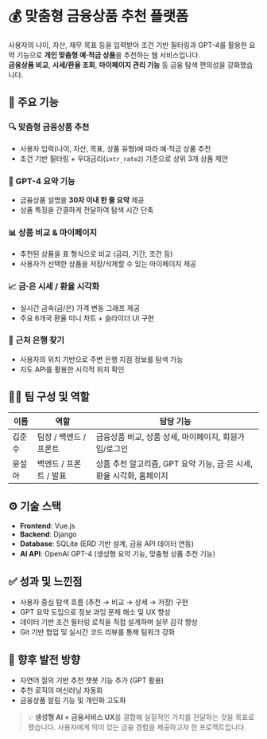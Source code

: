 # 💰 맞춤형 금융상품 추천 플랫폼

사용자의 나이, 자산, 재무 목표 등을 입력받아 조건 기반 필터링과 GPT-4를 활용한 요약 기능으로 **개인 맞춤형 예·적금 상품**을 추천하는 웹 서비스입니다.  
**금융상품 비교**, **시세/환율 조회**, **마이페이지 관리 기능** 등 금융 탐색 편의성을 강화했습니다.

## 🧩 주요 기능

### 🔍 맞춤형 금융상품 추천
- 사용자 입력(나이, 자산, 목표, 상품 유형)에 따라 예·적금 상품 추천
- 조건 기반 필터링 + 우대금리(`intr_rate2`) 기준으로 상위 3개 상품 제안

### 🧠 GPT-4 요약 기능
- 금융상품 설명을 **30자 이내 한 줄 요약** 제공
- 상품 특징을 간결하게 전달하여 탐색 시간 단축

### 📊 상품 비교 & 마이페이지
- 추천된 상품을 표 형식으로 비교 (금리, 기간, 조건 등)
- 사용자가 선택한 상품을 저장/삭제할 수 있는 마이페이지 제공

### 📈 금·은 시세 / 환율 시각화
- 실시간 금속(금/은) 가격 변동 그래프 제공
- 주요 6개국 환율 미니 차트 + 슬라이더 UI 구현

### 📍 근처 은행 찾기
- 사용자의 위치 기반으로 주변 은행 지점 정보를 탐색 가능
- 지도 API를 활용한 시각적 위치 확인


## 🧑‍💻 팀 구성 및 역할

| 이름   | 역할                   | 담당 기능 |
|--------|------------------------|-----------|
| 김준수 | 팀장 / 백엔드 / 프론트 | 금융상품 비교, 상품 상세, 마이페이지, 회원가입/로그인 |
| 윤설아 | 백엔드 / 프론트 / 발표 | 상품 추천 알고리즘, GPT 요약 기능, 금·은 시세, 환율 시각화, 홈페이지 |


## ⚙️ 기술 스택

- **Frontend**: Vue.js
- **Backend**: Django
- **Database**: SQLite (ERD 기반 설계, 금융 API 데이터 연동)
- **AI API**: OpenAI GPT-4 (생성형 요약 기능, 맞춤형 상품 추천 기능)


## ✅ 성과 및 느낀점

- 사용자 중심 탐색 흐름 (추천 → 비교 → 상세 → 저장) 구현
- GPT 요약 도입으로 정보 과잉 문제 해소 및 UX 향상
- 데이터 기반 조건 필터링 로직을 직접 설계하며 실무 감각 향상
- Git 기반 협업 및 실시간 코드 리뷰를 통해 팀워크 강화


## 🚀 향후 발전 방향

- 자연어 질의 기반 추천 챗봇 기능 추가 (GPT 활용)
- 추천 로직의 머신러닝 자동화
- 금융상품 알림 기능 및 개인화 고도화


> 💡 **생성형 AI + 금융서비스 UX**를 결합해 실질적인 가치를 전달하는 것을 목표로 했습니다. 사용자에게 의미 있는 금융 경험을 제공하고자 한 프로젝트입니다.

